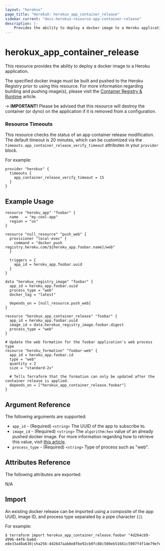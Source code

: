 ```yaml
---
layout: "herokux"
page_title: "HerokuX: herokux_app_container_release"
sidebar_current: "docs-herokux-resource-app-container-release"
description: |-
    Provides the ability to deploy a docker image to a Heroku application
---
```


# herokux\_app\_container\_release

This resource provides the ability to deploy a docker image to a Heroku application.

The specified docker image must be built and pushed to the Heroku Registry prior to using this resource.
For more information regarding building and pushing image(s),
please visit the [Container Registry & Runtime](https://devcenter.heroku.com/articles/container-registry-and-runtime#build-an-image-and-push) article.

-> **IMPORTANT!**
Please be advised that this resource will destroy the container (or dyno) on the application
if it is removed from a configuration.

### Resource Timeouts
This resource checks the status of an app container release modification. The default timeout is 20 minutes,
which can be customized via the `timeouts.app_container_release_verify_timeout` attributes in your `provider` block.

For example:

```hcl-terraform
provider "herokux" {
  timeouts {
    app_container_release_verify_timeout = 15
  }
}
```

## Example Usage

```hcl-terraform
resource "heroku_app" "foobar" {
  name   = "my-cool-app"
  region = "us"
}

resource "null_resource" "push_web" {
  provisioner "local-exec" {
    command = "docker push registry.heroku.com/${heroku_app.foobar.name}/web"
  }

  triggers = {
    app_id = heroku_app.foobar.uuid
  }
}

data "herokux_registry_image" "foobar" {
  app_id = heroku_app.foobar.uuid
  process_type = "web"
  docker_tag = "latest"
  
  depends_on = [null_resource.push_web]
}

resource "herokux_app_container_release" "foobar" {
  app_id = heroku_app.foobar.uuid
  image_id = data.herokux_registry_image.foobar.digest
  process_type = "web"
}

# Update the web formation for the foobar application's web process type
resource "heroku_formation" "foobar-web" {
  app_id = heroku_app.foobar.id
  type = "web"
  quantity = 2
  size = "standard-2x"

  # Tells Terraform that the formation can only be updated after the container release is applied.
  depends_on = ["herokux_app_container_release.foobar"]
}
```

## Argument Reference

The following arguments are supported:

* `app_id` - (Required) `<string>` The UUID of the app to subscribe to.
* `image_id` - (Required) `<string>` The `algorithm:hex` value of an already pushed docker image.
For more information regarding how to retrieve this value, visit [this article](https://devcenter.heroku.com/articles/container-registry-and-runtime#getting-a-docker-image-id).
* `process_type` - (Required) `<string>` Type of process such as "web".

## Attributes Reference

The following attributes are exported:

N/A

## Import

An existing docker release can be imported using a composite of the app UUID, image ID, and process type separated
by a pipe character (`|`).

For example:

```shell script
$ terraform import herokux_app_container_release.foobar "4d264cb9-d996-44f6-ba6d-e8e33a48a630|sha256:4d2647aab0e8fbe92cb0fc88c500eb51661c5907f4f14e79efe8bfbda1f7d159|web"
```
